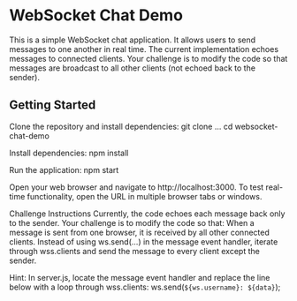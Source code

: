 # WebSocket Chat Demo

This is a simple WebSocket chat application. It allows users to send messages to one another in real time. The current implementation echoes messages to connected clients. Your challenge is to modify the code so that messages are broadcast to all other clients (not echoed back to the sender).

## Getting Started

Clone the repository and install dependencies:
    git clone ...
    cd websocket-chat-demo

Install dependencies:
    npm install

Run the application:
    npm start

Open your web browser and navigate to http://localhost:3000. To test real-time functionality, open the URL in multiple browser tabs or windows.

Challenge Instructions
Currently, the code echoes each message back only to the sender. Your challenge is to modify the code so that:
    When a message is sent from one browser, it is received by all other connected clients. 
    Instead of using ws.send(...) in the message event handler, iterate through wss.clients and send the message to every client except the sender.

Hint:
    In server.js, locate the message event handler and replace the line below with a loop through wss.clients:
      ws.send(`${ws.username}: ${data}`);
